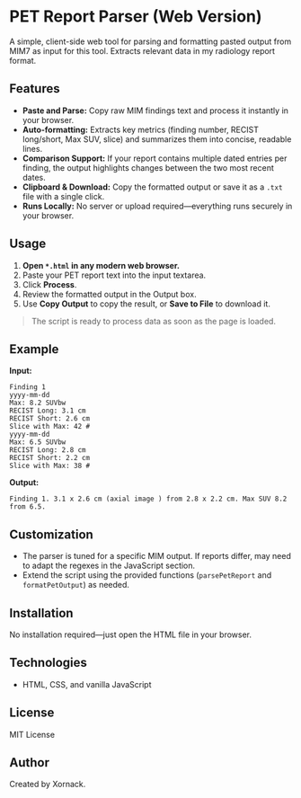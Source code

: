 # PET Report Parser (Web Version)

A simple, client-side web tool for parsing and formatting pasted output from MIM7 as input for this tool.
Extracts relevant data in my radiology report format.

## Features

- **Paste and Parse:** Copy raw MIM findings text and process it instantly in your browser.
- **Auto-formatting:** Extracts key metrics (finding number, RECIST long/short, Max SUV, slice) and summarizes them into concise, readable lines.
- **Comparison Support:** If your report contains multiple dated entries per finding, the output highlights changes between the two most recent dates.
- **Clipboard & Download:** Copy the formatted output or save it as a `.txt` file with a single click.
- **Runs Locally:** No server or upload required—everything runs securely in your browser.

## Usage

1. **Open `*.html` in any modern web browser.**
2. Paste your PET report text into the input textarea.
3. Click **Process**.
4. Review the formatted output in the Output box.
5. Use **Copy Output** to copy the result, or **Save to File** to download it.

> The script is ready to process data as soon as the page is loaded.

## Example

**Input:**
```
Finding 1
yyyy-mm-dd
Max: 8.2 SUVbw
RECIST Long: 3.1 cm
RECIST Short: 2.6 cm
Slice with Max: 42 #
yyyy-mm-dd
Max: 6.5 SUVbw
RECIST Long: 2.8 cm
RECIST Short: 2.2 cm
Slice with Max: 38 #
```

**Output:**
```
Finding 1. 3.1 x 2.6 cm (axial image ) from 2.8 x 2.2 cm. Max SUV 8.2 from 6.5.
```

## Customization

- The parser is tuned for a specific MIM output. If reports differ, may need to adapt the regexes in the JavaScript section.
- Extend the script using the provided functions (`parsePetReport` and `formatPetOutput`) as needed.

## Installation

No installation required—just open the HTML file in your browser.

## Technologies

- HTML, CSS, and vanilla JavaScript

## License

MIT License

## Author

Created by Xornack.
